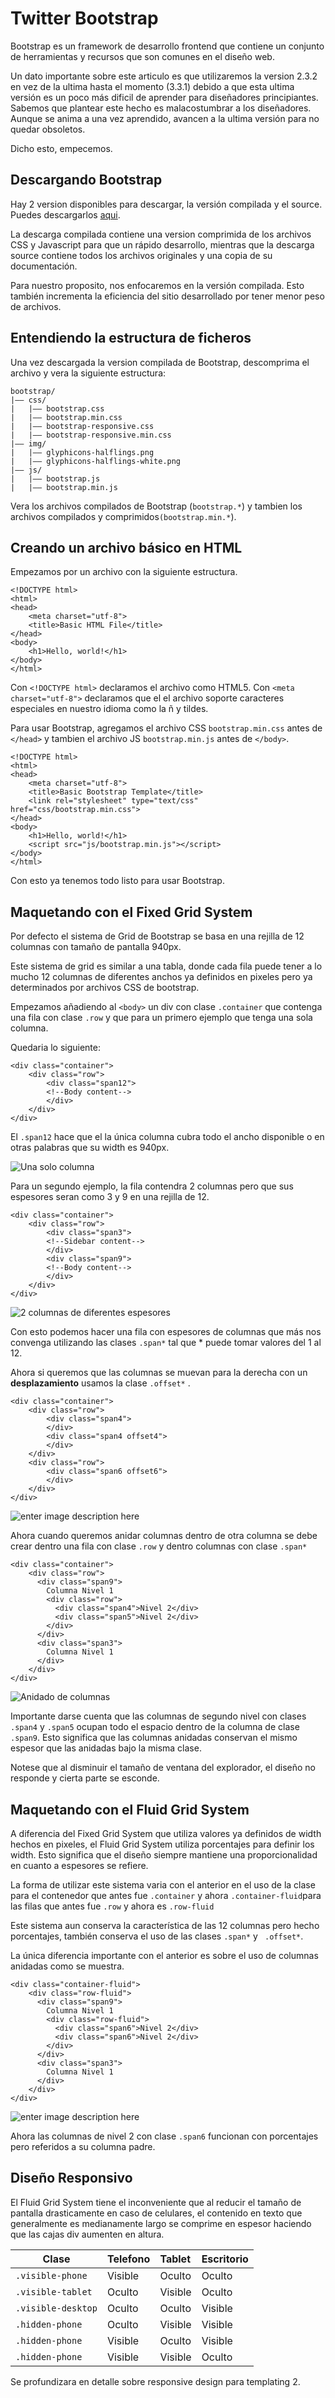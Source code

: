 # Twitter Bootstrap

Bootstrap es un framework de desarrollo frontend que contiene un conjunto de herramientas y recursos que son comunes en el diseño web.

Un dato importante sobre este articulo es que utilizaremos la version 2.3.2 en vez de la ultima hasta el momento (3.3.1) debido a que esta ultima versión es un poco más dificil de aprender para diseñadores principiantes. Sabemos que plantear este hecho es malacostumbrar a los diseñadores. Aunque se anima a una vez aprendido, avancen a la ultima versión para no quedar obsoletos.

Dicho esto, empecemos.

## Descargando Bootstrap

Hay 2 version disponibles para descargar, la versión compilada y el source. Puedes descargarlos [aqui][1].

La descarga compilada contiene una version comprimida de los archivos CSS y Javascript para que un rápido desarrollo, mientras que la descarga source contiene todos los archivos originales y una copia de su documentación.

Para nuestro proposito, nos enfocaremos en la versión compilada. Esto también incrementa la eficiencia del sitio desarrollado por tener menor peso de archivos.

## Entendiendo la estructura de ficheros

Una vez descargada la version compilada de Bootstrap, descomprima el archivo y vera la siguiente estructura:

    bootstrap/
    |—— css/
    |   |—— bootstrap.css
    |   |—— bootstrap.min.css
    |   |—— bootstrap-responsive.css
    |   |—— bootstrap-responsive.min.css
    |—— img/
    |   |—— glyphicons-halflings.png
    |   |—— glyphicons-halflings-white.png
    |—— js/
    |   |—— bootstrap.js
    |   |—— bootstrap.min.js

Vera los archivos compilados de Bootstrap (`bootstrap.*`) y tambien los archivos compilados y comprimidos`(bootstrap.min.*`).

## Creando un archivo básico en HTML

Empezamos por un archivo con la siguiente estructura.

    <!DOCTYPE html>
	<html>
	<head>
	    <meta charset="utf-8">
	    <title>Basic HTML File</title>
	</head>
	<body>
	    <h1>Hello, world!</h1>
	</body>
	</html>

Con `<!DOCTYPE html>` declaramos el archivo como HTML5. Con `<meta charset="utf-8">` declaramos que el el archivo soporte caracteres especiales en nuestro idioma como la ñ y tildes.

Para usar Bootstrap, agregamos el archivo CSS `bootstrap.min.css` antes de `</head>` y tambien el archivo JS `bootstrap.min.js` antes de `</body>`.

	<!DOCTYPE html>
	<html>
	<head>
	    <meta charset="utf-8">
	    <title>Basic Bootstrap Template</title>
	    <link rel="stylesheet" type="text/css" href="css/bootstrap.min.css">
	</head>
	<body>
	    <h1>Hello, world!</h1>
	    <script src="js/bootstrap.min.js"></script>
	</body>
	</html>

Con esto ya tenemos todo listo para usar Bootstrap.

## Maquetando con el Fixed Grid System

Por defecto el sistema de Grid de Bootstrap se basa en una rejilla de 12 columnas  con tamaño de pantalla 940px. 

Este sistema de grid es similar a una tabla, donde cada fila puede tener a lo mucho 12 columnas de diferentes anchos ya definidos en pixeles pero ya determinados por archivos CSS de bootstrap.

Empezamos añadiendo al `<body>` un div con clase `.container` que contenga una fila con clase `.row` y que para un primero ejemplo que tenga una sola columna.

Quedaria lo siguiente:

	<div class="container">
	    <div class="row">
	        <div class="span12">
	        <!--Body content-->
	        </div>
	    </div>  
	</div>

El `.span12` hace que el la única columna cubra todo el ancho disponible o en otras palabras que su width es 940px.

![Una solo columna](http://i.imgur.com/nKncUZk.png)

Para un segundo ejemplo, la fila contendra 2 columnas pero que sus espesores seran como 3 y 9 en una rejilla de 12.

	<div class="container">
	    <div class="row">
	        <div class="span3">
	        <!--Sidebar content-->
	        </div>
	        <div class="span9">
	        <!--Body content-->
	        </div>
	    </div>
	</div>

![2 columnas de diferentes espesores](http://i.imgur.com/U60xe70.png)

Con esto podemos hacer una fila con espesores de columnas que más nos convenga utilizando las clases `.span*` tal que * puede tomar valores del 1 al 12.

Ahora si queremos que las columnas se muevan para la derecha con un **desplazamiento** usamos la clase `.offset*` .

    <div class="container">
	    <div class="row">
	        <div class="span4">
	        </div>
	        <div class="span4 offset4">
	        </div>
	    </div>
	    <div class="row">
	        <div class="span6 offset6">
	        </div>
	    </div>
	</div>

![enter image description here](http://i.imgur.com/Uz4D1hH.png)

Ahora cuando queremos anidar columnas dentro de otra columna se debe crear dentro una fila con clase  `.row` y dentro columnas con clase `.span*`

	<div class="container">
	    <div class="row">
	      <div class="span9">
	        Columna Nivel 1
	        <div class="row">
	          <div class="span4">Nivel 2</div>
	          <div class="span5">Nivel 2</div>
	        </div>
	      </div>
	      <div class="span3">
	        Columna Nivel 1
	      </div>
	    </div>
	</div>

![Anidado de columnas](http://i.imgur.com/JHLnOFm.png)

Importante darse cuenta que las columnas de segundo nivel con clases `.span4` y `.span5` ocupan todo el espacio dentro de la columna de clase `.span9`. Esto significa que las columnas anidadas conservan el mismo espesor que las anidadas bajo la misma clase.

Notese que al disminuir el tamaño de ventana del explorador, el diseño no responde y cierta parte se esconde.

## Maquetando con el Fluid Grid System

A diferencia del Fixed Grid System que utiliza valores ya definidos de width hechos en pixeles, el Fluid Grid System utiliza porcentajes para definir los width. Esto significa que el diseño siempre mantiene una proporcionalidad en cuanto a espesores se refiere.

La forma de utilizar este sistema varia con el anterior en el uso de la clase para el contenedor que antes fue `.container` y ahora `.container-fluid`para las filas que antes fue `.row` y ahora es `.row-fluid`

Este sistema aun conserva la característica de las 12 columnas pero hecho porcentajes, también conserva el uso de las clases `.span*` y ` .offset*`.

La única diferencia importante con el anterior es sobre el uso de columnas anidadas como se muestra.

	<div class="container-fluid">
	    <div class="row-fluid">
	      <div class="span9">
	        Columna Nivel 1
	        <div class="row-fluid">
	          <div class="span6">Nivel 2</div>
	          <div class="span6">Nivel 2</div>
	        </div>
	      </div>
	      <div class="span3">
	        Columna Nivel 1
	      </div>
	    </div>
	</div>

![enter image description here](http://i.imgur.com/L74PdyQ.png)

Ahora las columnas de nivel 2 con clase `.span6` funcionan con porcentajes pero referidos a su columna padre.

## Diseño Responsivo

El Fluid Grid System tiene el inconveniente que al reducir el tamaño de pantalla drasticamente  en caso de celulares, el contenido en texto que generalmente es medianamente largo se comprime en espesor haciendo que las cajas div aumenten en altura. 

| Clase   |      Telefono      |  Tablet |  Escritorio |
|------------|:----------------------|:-----------|:-----------|
|`.visible-phone`|Visible| Oculto | Oculto |
|`.visible-tablet`|Oculto| Visible | Oculto |
|`.visible-desktop`|Oculto| Oculto | Visible |
|`.hidden-phone`|Oculto| Visible | Visible |
|`.hidden-phone`|Visible| Oculto | Visible |
|`.hidden-phone`|Visible| Visible | Oculto |

Se profundizara en detalle sobre responsive design para templating 2.

[1]: http://getbootstrap.com/2.3.2/index.html